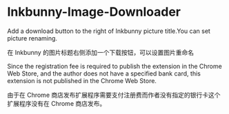# Inkbunny-Image-Downloader

Add a download button to the right of Inkbunny picture title.You can set picture renaming.  

在 Inkbunny 的图片标题右侧添加一个下载按钮，可以设置图片重命名  

Since the registration fee is required to publish the extension in the Chrome Web Store, and the author does not have a specified bank card, this extension is not published in the Chrome Web Store.  

由于在 Chrome 商店发布扩展程序需要支付注册费而作者没有指定的银行卡这个扩展程序没有在 Chrome 商店发布。  
